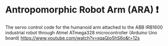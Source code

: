 # Antropomorphic Robot Arm (ARA) :exclamation:

The servo control code for the humanoid arm attached to the ABB IRB1600 industrial robot through Atmel ATmega328 microcontroller (Arduino Uno board) https://www.youtube.com/watch?v=xqaQjo5hS6o&t=12s
